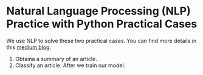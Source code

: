 # Natural Language Processing (NLP) Practice with Python Practical Cases

We use NLP to solve these two practical cases. You can find more details in this
[medium blog](https://medium.com/@sandropucp/natural-language-processing-nlp-practice-with-python-07320d47890f).

1. Obtaina a summary of an article. 
2. Classify an article. After we train our model.